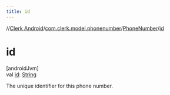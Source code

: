 ```yaml
---
title: id
---
```

//[Clerk Android](../../../index.html)/[com.clerk.model.phonenumber](../index.html)/[PhoneNumber](index.html)/[id](id.html)



# id



[androidJvm]\
val [id](id.html): [String](https://kotlinlang.org/api/latest/jvm/stdlib/kotlin-stdlib/kotlin/-string/index.html)



The unique identifier for this phone number.




